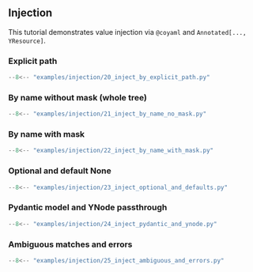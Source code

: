 ## Injection

This tutorial demonstrates value injection via `@coyaml` and `Annotated[..., YResource]`.

### Explicit path

```python
--8<-- "examples/injection/20_inject_by_explicit_path.py"
```

### By name without mask (whole tree)

```python
--8<-- "examples/injection/21_inject_by_name_no_mask.py"
```

### By name with mask

```python
--8<-- "examples/injection/22_inject_by_name_with_mask.py"
```

### Optional and default None

```python
--8<-- "examples/injection/23_inject_optional_and_defaults.py"
```

### Pydantic model and YNode passthrough

```python
--8<-- "examples/injection/24_inject_pydantic_and_ynode.py"
```

### Ambiguous matches and errors

```python
--8<-- "examples/injection/25_inject_ambiguous_and_errors.py"
```


